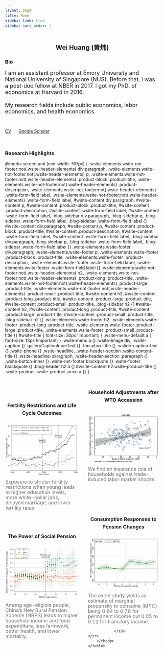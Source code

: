 ```yaml
---
layout: page
title: Home
sidebar_link: true
sidebar_sort_order: 1
---
```



## <center>  Wei Huang (黄炜) </center>

### Bio
<font size="4">I am an assistant professor at Emory University and National University of Singapore (NUS). Before that, I was a post-doc fellow at NBER in 2017. I got my PhD. of economics at Harvard in 2016.  <br>
<br>
My research fields include public economics, labor economics, and health economics.</font>

<br>

[CV](https://huangweipku.com/cv/) &nbsp;&nbsp;&nbsp;&nbsp; [Google Scholar](https://scholar.google.com/citations?hl=en&user=RSgXX2oAAAAJ) 

<br>


### Research Highlights
@media screen and (min-width: 767px) {
    .wsite-elements.wsite-not-footer:not(.wsite-header-elements) div.paragraph,
    .wsite-elements.wsite-not-footer:not(.wsite-header-elements) p,
    .wsite-elements.wsite-not-footer:not(.wsite-header-elements) .product-block .product-title,
    .wsite-elements.wsite-not-footer:not(.wsite-header-elements) .product-description,
    .wsite-elements.wsite-not-footer:not(.wsite-header-elements) .wsite-form-field label,
    .wsite-elements.wsite-not-footer:not(.wsite-header-elements) .wsite-form-field label,
    #wsite-content div.paragraph,
    #wsite-content p,
    #wsite-content .product-block .product-title,
    #wsite-content .product-description,
    #wsite-content .wsite-form-field label,
    #wsite-content .wsite-form-field label,
    .blog-sidebar div.paragraph,
    .blog-sidebar p,
    .blog-sidebar .wsite-form-field label,
    .blog-sidebar .wsite-form-field label {}
    #wsite-content div.paragraph,
    #wsite-content p,
    #wsite-content .product-block .product-title,
    #wsite-content .product-description,
    #wsite-content .wsite-form-field label,
    #wsite-content .wsite-form-field label,
    .blog-sidebar div.paragraph,
    .blog-sidebar p,
    .blog-sidebar .wsite-form-field label,
    .blog-sidebar .wsite-form-field label {}
    .wsite-elements.wsite-footer div.paragraph,
    .wsite-elements.wsite-footer p,
    .wsite-elements.wsite-footer .product-block .product-title,
    .wsite-elements.wsite-footer .product-description,
    .wsite-elements.wsite-footer .wsite-form-field label,
    .wsite-elements.wsite-footer .wsite-form-field label {}
    .wsite-elements.wsite-not-footer:not(.wsite-header-elements) h2,
    .wsite-elements.wsite-not-footer:not(.wsite-header-elements) .product-long .product-title,
    .wsite-elements.wsite-not-footer:not(.wsite-header-elements) .product-large .product-title,
    .wsite-elements.wsite-not-footer:not(.wsite-header-elements) .product-small .product-title,
    #wsite-content h2,
    #wsite-content .product-long .product-title,
    #wsite-content .product-large .product-title,
    #wsite-content .product-small .product-title,
    .blog-sidebar h2 {}
    #wsite-content h2,
    #wsite-content .product-long .product-title,
    #wsite-content .product-large .product-title,
    #wsite-content .product-small .product-title,
    .blog-sidebar h2 {}
    .wsite-elements.wsite-footer h2,
    .wsite-elements.wsite-footer .product-long .product-title,
    .wsite-elements.wsite-footer .product-large .product-title,
    .wsite-elements.wsite-footer .product-small .product-title {}
    #wsite-title {
        font-size: 30px !important;
    }
    .wsite-menu-default a {
        font-size: 13px !important;
    }
    .wsite-menu a {}
    .wsite-image div,
    .wsite-caption {}
    .galleryCaptionInnerText {}
    .fancybox-title {}
    .wslide-caption-text {}
    .wsite-phone {}
    .wsite-headline,
    .wsite-header-section .wsite-content-title {}
    .wsite-headline-paragraph,
    .wsite-header-section .paragraph {}
    .wsite-button-inner {}
    .wsite-not-footer blockquote {}
    .wsite-footer blockquote {}
    .blog-header h2 a {}
    #wsite-content h2.wsite-product-title {}
    .wsite-product .wsite-product-price a {}
}

<div><div class="wsite-multicol"><div class="wsite-multicol-table-wrap" style="margin:0 -15px;">
	<table class="wsite-multicol-table" >
		<tbody class="wsite-multicol-tbody">
			<tr class="wsite-multicol-tr">
				<td class="wsite-multicol-col" style="width:50.5%; padding:0 15px;background:transparent;border: 1px solid transparent;">
					
						

<h2 class="wsite-content-title" style="text-align:center;"><font  size="3">Fertility Restrictions and Life Cycle Outcomes</font></h2> 

<div><div class="wsite-image wsite-image-border-none " style="padding-top:10px;padding-bottom:10px;margin-left:0px;margin-right:0px;text-align:center">
<a href='https://direct.mit.edu/rest/article-abstract/103/4/694/97774/Fertility-Restrictions-and-Life-Cycle-Outcomes?redirectedFrom=fulltext' target='_blank'>
<img src="/assets/1.png" alt="Picture" style="width:auto;max-width:100%;min-width:60%" />
</a>
<div style="display:block;font-size:90%"></div>
</div></div>

<div class="paragraph" style="text-align:left;"><font color="#707070"  size="3" style="line-height:0;"> Exposure to stricter fertility restrictions when young leads to higher education levels, more white-collar jobs, delayed marriage, and lower fertility rates.</font></div>

<div><div style="height: 20px; overflow: hidden; width: 100%;"></div>
<div style="height: 20px; overflow: hidden; width: 100%;"></div></div>

<h2 class="wsite-content-title" style="text-align:center;"><font  size="3">The Power of Social Pension</font></h2>

<div><div class="wsite-image wsite-image-border-none " style="padding-top:10px;padding-bottom:10px;margin-left:0px;margin-right:0px;text-align:center">
<a href='https://www.aeaweb.org/articles?id=10.1257/app.20170789' target='_blank'>
<img src="/assets/2.png" alt="Picture" style="width:310;max-width:100%;min-width:60%" />
</a>
<div style="display:block;font-size:90%"></div>
</div></div>

<div class="paragraph" style="text-align:left;"><font color="#707070"  size="3" style="line-height:0;"> Among age-eligible people, China’s New Rural Pension Scheme (NRPS) leads to higher household income and food expenditure, less farmwork, better health, and lower mortality. </font></div>


</td>				<td class="wsite-multicol-col" style="width:50%; padding:0 15px;background:transparent;border: 1px solid transparent;">
					
						

<h2 class="wsite-content-title" style="text-align:center;"><font  size="3">Household Adjustments after WTO Accession </font></h2>

<div><div class="wsite-image wsite-image-border-none " style="padding-top:13px;padding-bottom:10px;margin-left:0px;margin-right:0px;text-align:center">
<a href='https://www.sciencedirect.com/science/article/abs/pii/S0304387821000055' target='_blank'>
<img src="/assets/3.png" alt="Picture" style="width:auto;max-width:100%;min-width:60%" />
</a>
<div style="display:block;font-size:90%"></div>
</div></div>

<div class="paragraph"><font color="#707070"  size="3" style="line-height:0;"> We find an insurance role of households against trade-induced labor market shocks. </font>&nbsp;&nbsp;</div>

<div><div style="height: 20px; overflow: hidden; width: 100%;"></div>
<div style="height: 20px; overflow: hidden; width: 100%;"></div><div style="height: 20px; overflow: hidden; width: 100%;"></div></div>

<h2 class="wsite-content-title" style="text-align:center;"><font  size="3"> Consumption Responses to Pension Changes</font></h2>

<div><div class="wsite-image wsite-image-border-none " style="padding-top:6px;padding-bottom:10px;margin-left:0px;margin-right:0px;text-align:center">
<a href='' target='_blank'>
<img src="/assets/4.png" alt="Picture" style="width:auto;max-width:100%;min-width:100%" />
</a>
<div style="display:block;font-size:90%"></div>
</div></div>

<div class="paragraph"><font color="#707070"  size="3" style="line-height:0;"> The event study yields an estimate of marginal propensity to consume (MPC) being 0.64 to 0.78 for permanent income but 0.05 to 0.12 for transitory income. </font>&nbsp;&nbsp;</div>

		
				</td>			</tr>
		</tbody>
	</table>
</div></div></div>
 






